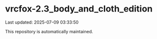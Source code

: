 # vrcfox-2.3_body_and_cloth_edition

Last updated: 2025-07-09 03:33:50

This repository is automatically maintained.
